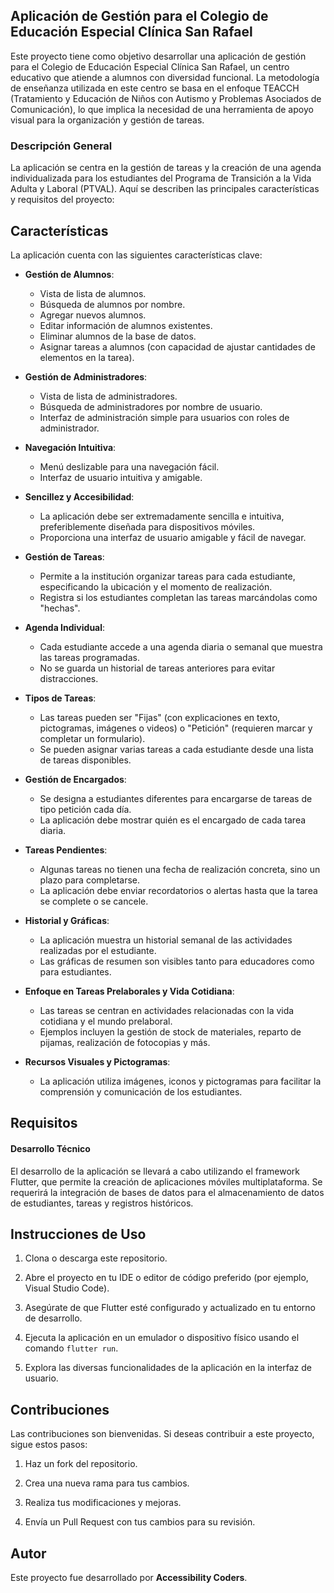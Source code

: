 ## Aplicación de Gestión para el Colegio de Educación Especial Clínica San Rafael

Este proyecto tiene como objetivo desarrollar una aplicación de gestión para el Colegio de Educación Especial Clínica San Rafael, un centro educativo que atiende a alumnos con diversidad funcional. La metodología de enseñanza utilizada en este centro se basa en el enfoque TEACCH (Tratamiento y Educación de Niños con Autismo y Problemas Asociados de Comunicación), lo que implica la necesidad de una herramienta de apoyo visual para la organización y gestión de tareas.

### Descripción General

La aplicación se centra en la gestión de tareas y la creación de una agenda individualizada para los estudiantes del Programa de Transición a la Vida Adulta y Laboral (PTVAL). Aquí se describen las principales características y requisitos del proyecto:

## Características

La aplicación cuenta con las siguientes características clave:

- **Gestión de Alumnos**:
  - Vista de lista de alumnos.
  - Búsqueda de alumnos por nombre.
  - Agregar nuevos alumnos.
  - Editar información de alumnos existentes.
  - Eliminar alumnos de la base de datos.
  - Asignar tareas a alumnos (con capacidad de ajustar cantidades de elementos en la tarea).

- **Gestión de Administradores**:
  - Vista de lista de administradores.
  - Búsqueda de administradores por nombre de usuario.
  - Interfaz de administración simple para usuarios con roles de administrador.

- **Navegación Intuitiva**:
  - Menú deslizable para una navegación fácil.
  - Interfaz de usuario intuitiva y amigable.

- **Sencillez y Accesibilidad**:
   - La aplicación debe ser extremadamente sencilla e intuitiva, preferiblemente diseñada para dispositivos móviles.
   - Proporciona una interfaz de usuario amigable y fácil de navegar.

- **Gestión de Tareas**:
   - Permite a la institución organizar tareas para cada estudiante, especificando la ubicación y el momento de realización.
   - Registra si los estudiantes completan las tareas marcándolas como "hechas".

- **Agenda Individual**:
   - Cada estudiante accede a una agenda diaria o semanal que muestra las tareas programadas.
   - No se guarda un historial de tareas anteriores para evitar distracciones.

- **Tipos de Tareas**:
   - Las tareas pueden ser "Fijas" (con explicaciones en texto, pictogramas, imágenes o videos) o "Petición" (requieren marcar y completar un formulario).
   - Se pueden asignar varias tareas a cada estudiante desde una lista de tareas disponibles.

- **Gestión de Encargados**:
   - Se designa a estudiantes diferentes para encargarse de tareas de tipo petición cada día.
   - La aplicación debe mostrar quién es el encargado de cada tarea diaria.

- **Tareas Pendientes**:
   - Algunas tareas no tienen una fecha de realización concreta, sino un plazo para completarse.
   - La aplicación debe enviar recordatorios o alertas hasta que la tarea se complete o se cancele.

- **Historial y Gráficas**:
   - La aplicación muestra un historial semanal de las actividades realizadas por el estudiante.
   - Las gráficas de resumen son visibles tanto para educadores como para estudiantes.

- **Enfoque en Tareas Prelaborales y Vida Cotidiana**:
    - Las tareas se centran en actividades relacionadas con la vida cotidiana y el mundo prelaboral.
    - Ejemplos incluyen la gestión de stock de materiales, reparto de pijamas, realización de fotocopias y más.

- **Recursos Visuales y Pictogramas**:
    - La aplicación utiliza imágenes, iconos y pictogramas para facilitar la comprensión y comunicación de los estudiantes.
## Requisitos

#### Desarrollo Técnico

El desarrollo de la aplicación se llevará a cabo utilizando el framework Flutter, que permite la creación de aplicaciones móviles multiplataforma. Se requerirá la integración de bases de datos para el almacenamiento de datos de estudiantes, tareas y registros históricos.

## Instrucciones de Uso

1. Clona o descarga este repositorio.

2. Abre el proyecto en tu IDE o editor de código preferido (por ejemplo, Visual Studio Code).

3. Asegúrate de que Flutter esté configurado y actualizado en tu entorno de desarrollo.

4. Ejecuta la aplicación en un emulador o dispositivo físico usando el comando `flutter run`.

5. Explora las diversas funcionalidades de la aplicación en la interfaz de usuario.

## Contribuciones

Las contribuciones son bienvenidas. Si deseas contribuir a este proyecto, sigue estos pasos:

1. Haz un fork del repositorio.

2. Crea una nueva rama para tus cambios.

3. Realiza tus modificaciones y mejoras.

4. Envía un Pull Request con tus cambios para su revisión.

## Autor

Este proyecto fue desarrollado por **Accessibility Coders**.
